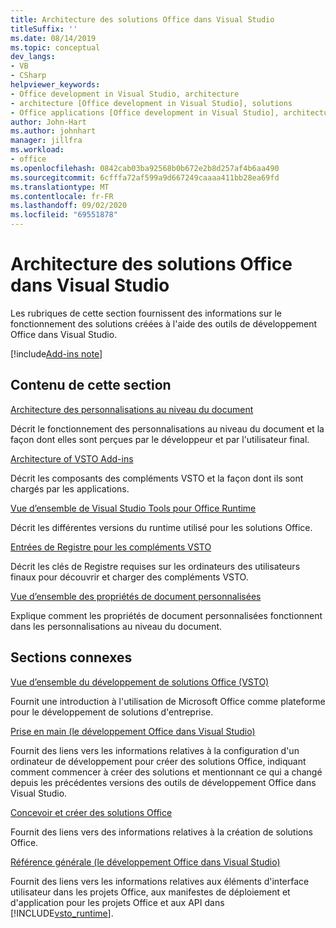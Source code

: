 ```yaml
---
title: Architecture des solutions Office dans Visual Studio
titleSuffix: ''
ms.date: 08/14/2019
ms.topic: conceptual
dev_langs:
- VB
- CSharp
helpviewer_keywords:
- Office development in Visual Studio, architecture
- architecture [Office development in Visual Studio], solutions
- Office applications [Office development in Visual Studio], architecture
author: John-Hart
ms.author: johnhart
manager: jillfra
ms.workload:
- office
ms.openlocfilehash: 0842cab03ba92568b0b672e2b8d257af4b6aa490
ms.sourcegitcommit: 6cfffa72af599a9d667249caaaa411bb28ea69fd
ms.translationtype: MT
ms.contentlocale: fr-FR
ms.lasthandoff: 09/02/2020
ms.locfileid: "69551878"
---
```

# <a name="architecture-of-office-solutions-in-visual-studio"></a>Architecture des solutions Office dans Visual Studio
  Les rubriques de cette section fournissent des informations sur le fonctionnement des solutions créées à l'aide des outils de développement Office dans Visual Studio.

[!include[Add-ins note](includes/addinsnote.md)]

## <a name="in-this-section"></a>Contenu de cette section

[Architecture des personnalisations au niveau du document](../vsto/architecture-of-document-level-customizations.md)

Décrit le fonctionnement des personnalisations au niveau du document et la façon dont elles sont perçues par le développeur et par l'utilisateur final.

[Architecture of VSTO Add-ins](../vsto/architecture-of-vsto-add-ins.md)

Décrit les composants des compléments VSTO et la façon dont ils sont chargés par les applications.

[Vue d’ensemble de Visual Studio Tools pour Office Runtime](../vsto/visual-studio-tools-for-office-runtime-overview.md)

Décrit les différentes versions du runtime utilisé pour les solutions Office.

[Entrées de Registre pour les compléments VSTO](../vsto/registry-entries-for-vsto-add-ins.md)

Décrit les clés de Registre requises sur les ordinateurs des utilisateurs finaux pour découvrir et charger des compléments VSTO.

[Vue d’ensemble des propriétés de document personnalisées](../vsto/custom-document-properties-overview.md)

Explique comment les propriétés de document personnalisées fonctionnent dans les personnalisations au niveau du document.

## <a name="related-sections"></a>Sections connexes

[Vue d’ensemble du développement de solutions Office &#40;VSTO&#41;](../vsto/office-solutions-development-overview-vsto.md)

Fournit une introduction à l'utilisation de Microsoft Office comme plateforme pour le développement de solutions d'entreprise.

[Prise en main &#40;le développement Office dans Visual Studio&#41;](../vsto/getting-started-office-development-in-visual-studio.md)

Fournit des liens vers les informations relatives à la configuration d'un ordinateur de développement pour créer des solutions Office, indiquant comment commencer à créer des solutions et mentionnant ce qui a changé depuis les précédentes versions des outils de développement Office dans Visual Studio.

[Concevoir et créer des solutions Office](../vsto/designing-and-creating-office-solutions.md)

Fournit des liens vers des informations relatives à la création de solutions Office.

[Référence générale &#40;le développement Office dans Visual Studio&#41;](../vsto/general-reference-office-development-in-visual-studio.md)

Fournit des liens vers les informations relatives aux éléments d'interface utilisateur dans les projets Office, aux manifestes de déploiement et d'application pour les projets Office et aux API dans [!INCLUDE[vsto_runtime](../vsto/includes/vsto-runtime-md.md)].
